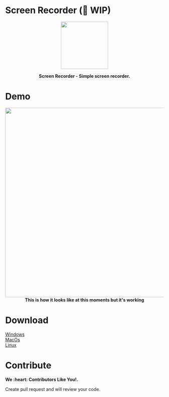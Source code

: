 # Screen Recorder (🚧 WIP)
<p align="center">
<img src="https://github.com/era7imOS/ScreenRecorder/blob/main/Renderer/images/icon.png" width="150" > 
</p>
<p align="center">
<strong>Screen Recorder - Simple screen recorder.</strong>
</p>

# Demo
<p align="center">
<img src="https://github.com/era7imOS/ScreenRecorder/demo.png" width="600">  
<strong>This is how it looks like at this moments but it's working</strong>
</p> 

# Download  

<a href="" rel="nofollow">Windows</a>  
<a href="" rel="nofollow">MacOs</a>  
<a href="" rel="nofollow">Linux</a>

# Contribute  
<p>
<strong>We :heart: Contributors Like You!. </strong>      
</p> 
<p>
Create pull request and will review your code.
</p> 










